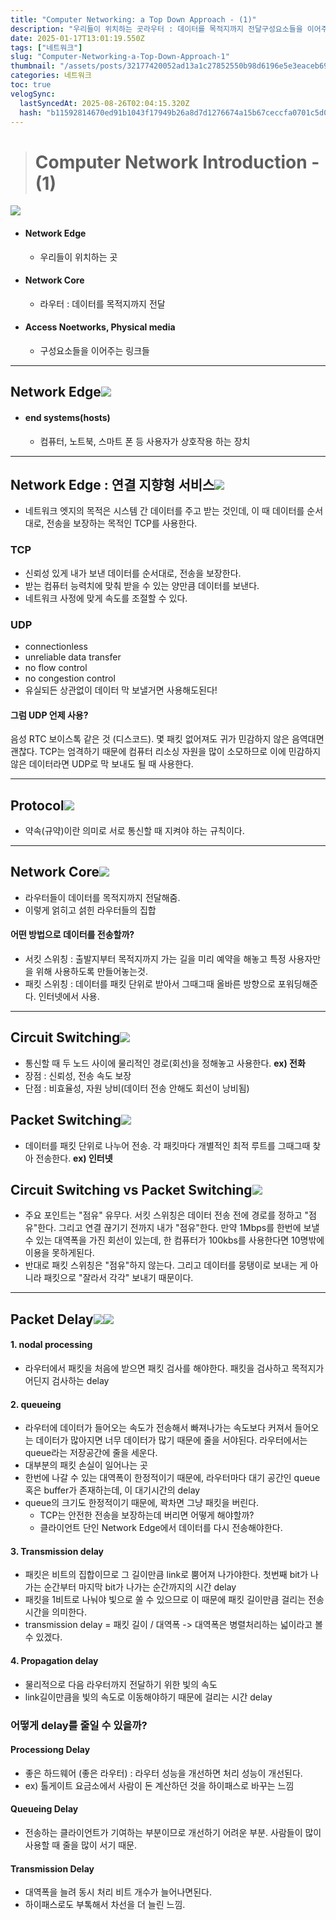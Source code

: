 ```yaml
---
title: "Computer Networking: a Top Down Approach - (1)"
description: "우리들이 위치하는 곳라우터 : 데이터를 목적지까지 전달구성요소들을 이어주는 링크들컴퓨터, 노트북, 스마트 폰 등 사용자가 상호작용 하는 장치네트워크 엣지의 목적은 시스템 간 데이터를 주고 받는 것인데, 이 때 데이터를 순서대로, 전송을 보장하는 목적인 TCP를 사용한다"
date: 2025-01-17T13:01:19.550Z
tags: ["네트워크"]
slug: "Computer-Networking-a-Top-Down-Approach-1"
thumbnail: "/assets/posts/32177420052ad13a1c27852550b98d6196e5e3eaceb698863813e81e46cd97be.png"
categories: 네트워크
toc: true
velogSync:
  lastSyncedAt: 2025-08-26T02:04:15.320Z
  hash: "b11592814670ed91b1043f17949b26a8d7d1276674a15b67ceccfa0701c5d02f"
---
```


> # Computer Network Introduction - (1)

![](/assets/posts/8b8012a855ae1e7131f54bfd25fb7bf5adbef98911658d6ddc63049743c65e06.png)

- #### Network Edge
  - 우리들이 위치하는 곳
- #### Network Core
  - 라우터 : 데이터를 목적지까지 전달
- #### Access Noetworks, Physical media
  - 구성요소들을 이어주는 링크들
  
---
## Network Edge![](/assets/posts/d467a75de64a422bd2bd798b955c2ee8f73f4099e111edb2b6aa29025b0f593b.png)

- #### end systems(hosts)
  - 컴퓨터, 노트북, 스마트 폰 등 사용자가 상호작용 하는 장치
  
---
## Network Edge : 연결 지향형 서비스![](/assets/posts/a6ac6fd585bb6009cf98ded00b846d039421fa422710165762e49d542c0622e7.png)
- 네트워크 엣지의 목적은 시스템 간 데이터를 주고 받는 것인데, 이 때 데이터를 순서대로, 전송을 보장하는 목적인 TCP를 사용한다.

### TCP
- 신뢰성 있게 내가 보낸 데이터를 순서대로, 전송을 보장한다.
- 받는 컴퓨터 능력치에 맞춰 받을 수 있는 양만큼 데이터를 보낸다.
- 네트워크 사정에 맞게 속도를 조절할 수 있다. 

### UDP
- connectionless
- unreliable data transfer
- no flow control
- no congestion control
- 유실되든 상관없이 데이터 막 보낼거면 사용해도된다!

#### 그럼 UDP 언제 사용?

음성 RTC 보이스톡 같은 것 (디스코드). 몇 패킷 없어져도 귀가 민감하지 않은 음역대면 괜찮다. TCP는 엄격하기 때문에 컴퓨터 리소싱 자원을 많이 소모하므로 이에 민감하지 않은 데이터라면 UDP로 막 보내도 될 때 사용한다.

---
## Protocol![](/assets/posts/90f28ee5ba4335d0d6987fc869a3b92ab6d6ee374d6b35862faf00e17a16593a.png)

- 약속(규약)이란 의미로 서로 통신할 때 지켜야 하는 규칙이다. 
---
## Network Core![](/assets/posts/9b6b94bfe79520ef5e6211fc579f5a49a07479ae3663486b840b0c897239b6b1.png)
- 라우터들이 데이터를 목적지까지 전달해줌.
- 이렇게 얽히고 섥힌 라우터들의 집합

#### 어떤 방법으로 데이터를 전송할까?
- 서킷 스위칭 : 출발지부터 목적지까지 가는 길을 미리 예약을 해놓고 특정 사용자만을 위해 사용하도록 만들어놓는것.
- 패킷 스위칭 : 데이터를 패킷 단위로 받아서 그때그때 올바른 방향으로 포워딩해준다. 인터넷에서 사용. 
---
## Circuit Switching![](/assets/posts/06e69008b6abeceed8f92480f205275535f6a3b036cb22ea9ecf0bc3001ab9b4.png)
- 통신할 때 두 노드 사이에 물리적인 경로(회선)을 정해놓고 사용한다. **ex) 전화**
- 장점 : 신뢰성, 전송 속도 보장
- 단점 : 비효율성, 자원 낭비(데이터 전송 안해도 회선이 낭비됨)

## Packet Switching![](/assets/posts/fc27cf498d7a209b6e7afd9ee68a1b7b76af1804b073a7d7f1d1390f4958f7e2.png)
- 데이터를 패킷 단위로 나누어 전송. 각 패킷마다 개별적인 최적 루트를 그때그때 찾아 전송한다. **ex) 인터넷**

## Circuit Switching vs Packet Switching![](/assets/posts/09224c472ca447727ebf1546fe971a4debfbbf17d04ca2293690c2d50f45e26e.png)
- 주요 포인트는 "점유" 유무다. 서킷 스위칭은 데이터 전송 전에 경로를 정하고 "점유"한다.
그리고 연결 끊기기 전까지 내가 "점유"한다.
만약 1Mbps를 한번에 보낼 수 있는 대역폭을 가진 회선이 있는데, 한 컴퓨터가 100kbs를 사용한다면 10명밖에 이용을 못하게된다.
- 반대로 패킷 스위칭은 "점유"하지 않는다. 그리고 데이터를 뭉탱이로 보내는 게 아니라 패킷으로 "잘라서 각각" 보내기 때문이다.
---

## Packet Delay![](/assets/posts/4e4784a1eb6ee882f3f9caf790c37cb64927db6c76b3e4ed1fe2dd09e31e1752.png)![](/assets/posts/4a0e51a613f0bbe125f5fe9ed1db05722996009cc75047bcc136a34c39cf2724.png)

#### 1. nodal processing
- 라우터에서 패킷을 처음에 받으면 패킷 검사를 해야한다. 패킷을 검사하고 목적지가 어딘지 검사하는 delay

#### 2. queueing
- 라우터에 데이터가 들어오는 속도가 전송해서 빠져나가는 속도보다 커져서 들어오는 데이터가 많아지면 너무 데이터가 많기 때문에 줄을 서야된다. 라우터에서는 queue라는 저장공간에 줄을 세운다. 
- 대부분의 패킷 손실이 일어나는 곳
- 한번에 나갈 수 있는 대역폭이 한정적이기 때문에, 라우터마다 대기 공간인 queue 혹은 buffer가 존재하는데, 이 대기시간의 delay
- queue의 크기도 한정적이기 때문에, 꽉차면 그냥 패킷을 버린다.
  - TCP는 안전한 전송을 보장하는데 버리면 어떻게 해야할까? 
  - 클라이언트 단인 Network Edge에서 데이터를 다시 전송해야한다.
  
#### 3. Transmission delay
- 패킷은 비트의 집합이므로 그 길이만큼 link로 뿜어져 나가야한다. 첫번째 bit가 나가는 순간부터 마지막 bit가 나가는 순간까지의 시간 delay
- 패킷을 1비트로 나눠야 빛으로 쏠 수 있으므로 이 때문에 패킷 길이만큼 걸리는 전송 시간을 의미한다.
- transmission delay = 패킷 길이 / 대역폭 -> 대역폭은 병렬처리하는 넓이라고 볼 수 있겠다.

#### 4. Propagation delay
- 물리적으로 다음 라우터까지 전달하기 위한 빛의 속도
- link길이만큼을 빛의 속도로 이동해야하기 때문에 걸리는 시간 delay

### 어떻게 delay를 줄일 수 있을까?

#### Processiong Delay
- 좋은 하드웨어 (좋은 라우터) : 라우터 성능을 개선하면 처리 성능이 개선된다.
- ex) 톨게이트 요금소에서 사람이 돈 계산하던 것을 하이패스로 바꾸는 느낌

#### Queueing Delay
- 전송하는 클라이언트가 기여하는 부분이므로 개선하기 어려운 부분. 사람들이 많이 사용할 때 줄을 많이 서기 때문.

#### Transmission Delay
- 대역폭을 늘려 동시 처리 비트 개수가 늘어나면된다. 
- 하이패스로도 부톡해서 차선을 더 늘린 느낌.